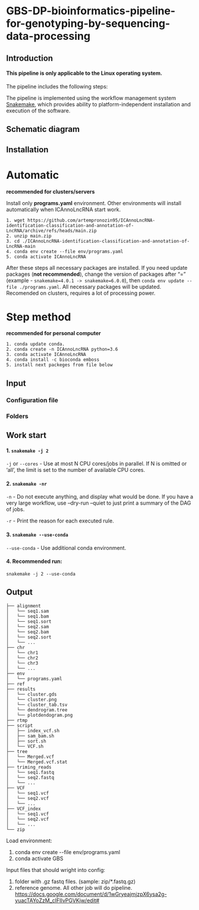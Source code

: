 # GBS-DP-bioinformatics-pipeline-for-genotyping-by-sequencing-data-processing


## Introduction
#### This pipeline is only applicable to the Linux operating system.


The pipeline includes the following steps: 


The pipeline is implemented using the workflow management system [Snakemake](https://snakemake.readthedocs.io/en/stable/getting_started/installation.html), which provides ability to platform-independent installation and execution of the software.

## Schematic diagram


## Installation 
# Automatic
**recommended for clusters/servers**

Install only **programs.yaml** environment. Other environments will install automatically when ICAnnoLncRNA start work.
```
1. wget https://github.com/artempronozin95/ICAnnoLncRNA-identification-classification-and-annotation-of-LncRNA/archive/refs/heads/main.zip
2. unzip main.zip
3. cd ./ICAnnoLncRNA-identification-classification-and-annotation-of-LncRNA-main
4. conda env create --file env/programs.yaml
5. conda activate ICAnnoLncRNA
```
After these steps all necessary packages are installed. If you need update packages (**not recommended**), change the version of  packages after “=” (example - `snakemake=4.0.1 -> snakemake=6.0.0`), then `conda env update --file ./programs.yaml`. All necessary packages will be updated. Recomended on clusters, requires a lot of  processing power.
# Step method
**recommended for personal computer**
```
1. conda update conda.
2. conda create -n ICAnnoLncRNA python=3.6
3. conda activate ICAnnoLncRNA
4. conda install -c bioconda emboss
5. install next packeges from file below
```
## Input



### Configuration file

    
### Folders

## Work start
  #### 1. `snakemake -j 2`
  `-j` or  `--cores` -  Use at most N CPU cores/jobs in parallel. If N is omitted or ‘all’, the limit is set to the number of available CPU cores.
  #### 2. `snakemake -nr` 
  `-n` - Do not execute anything, and display what would be done. If you have a very large workflow, use –dry-run –quiet to just print a summary of the DAG of jobs.
  
  `-r` - Print the reason for each executed rule.
  #### 3. `snakemake --use-conda`
  `--use-conda` - Use additional conda environment.
  #### 4. Recommended run: 
  `snakemake -j 2 --use-conda`


## Output


```
├── alignment
│   └── seq1.sam
│   └── seq1.bam
│   └── seq1.sort
│   └── seq2.sam
│   └── seq2.bam
│   └── seq2.sort
│   └── ...
├── chr
│   └── chr1
│   └── chr2
│   └── chr3
│   └── ...
├── env
│   └── programs.yaml
├── ref
├── results
│   └── cluster.gds
│   └── cluster.png
│   └── cluster_tab.tsv
│   └── dendrogram.tree
│   └── plotdendogram.png
├── rtmp
├── script
│   ├── index_vcf.sh
│   ├── sam_bam.sh
│   ├── sort.sh
│   └── VCF.sh
├── tree
│   └── Merged.vcf
│   └── Merged.vcf.stat
├── triming_reads
│   └── seq1.fastq
│   └── seq2.fastq
│   └── ...
├── VCF
│   └── seq1.vcf
│   └── seq2.vcf
│   └── ...
├── VCF_index
│   └── seq1.vcf
│   └── seq2.vcf
│   └── ...
└── zip
```

  

Load environment:
1. conda env create --file env/programs.yaml
2. conda activate GBS

Input files that should wright into config:
1. folder with .gz fastq files. (sample: zip/*.fastq.gz) 
2. reference genome.
All other job will do pipeline.
https://docs.google.com/document/d/1wGryeajmjzpX6ysa2g-yuacTAYoZzM_cIFIIvPGVKjw/edit#
